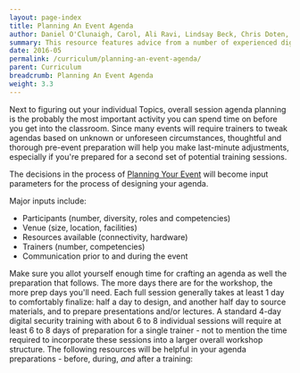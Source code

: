 ```yaml
---
layout: page-index
title: Planning An Event Agenda
author: Daniel O'Clunaigh, Carol, Ali Ravi, Lindsay Beck, Chris Doten, Nick Sera-Leyva
summary: This resource features advice from a number of experienced digital security trainers on preparing agendas (or lesson plans) for your training events. To present this guidance as helpfully as possible, it has been broken down into several main resources that can be used as planning aids for workshops. 
date: 2016-05
permalink: /curriculum/planning-an-event-agenda/
parent: Curriculum
breadcrumb: Planning An Event Agenda
weight: 3.3
---
```

Next to figuring out your individual Topics, overall session agenda planning is the probably the most important activity you can spend time on before you get into the classroom. Since many events will require trainers to tweak agendas based on unknown or unforeseen circumstances, thoughtful and thorough pre-event preparation will help you make last-minute adjustments, especially if you're prepared for a second set of potential training sessions.

The decisions in the process of [Planning Your Event]() will become input parameters for the process of designing your agenda.

Major inputs include:

- Participants (number, diversity, roles and competencies)
- Venue (size, location, facilities)
- Resources available (connectivity, hardware)
- Trainers (number, competencies)
- Communication prior to and during the event

Make sure you allot yourself enough time for crafting an agenda as well the preparation that follows. The more days there are for the workshop, the more prep days you'll need. Each full session generally takes at least 1 day to comfortably finalize: half a day to design, and another half day to source materials, and to prepare presentations and/or lectures. A standard 4-day digital security training with about 6 to 8 individual sessions will require at least 6 to 8 days of preparation for a single trainer - not to mention the time required to incorporate these sessions into a larger overall workshop structure. The following resources will be helpful in your agenda preparations - before, during, *and* after a training:


